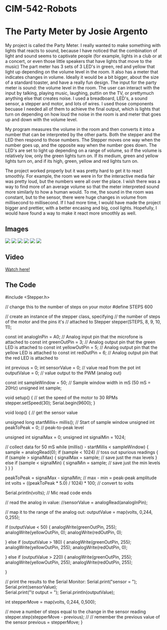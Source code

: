 # CIM-542-Robots


<h1>The Party Meter by Josie Argento</h1>

<p> 
My project is called the Party Meter. I really wanted to make something with lights that reacts to sound, because I have noticed that the combination of light and sound seems to captivate people (for example, lights in a club or at a concert, or even those little speakers that have lights that move to the music) The part meter has 3 sets of 3 LED's in green, red and yellow that light up depending on the volume level in the room. It also has a meter that indicates changes in volume. Ideally it would be a bit bigger, about the size of a standard toaster, and have a really fun design. The input for the party meter is sound: the volume level in the room. The user can interact with the input by talking, playing music, laughing, puttin on the TV, or prettymuch anything else that creates noise. I used a breadboard, LED's, a sound sensor, a stepper and motor, and lots of wires. I used those components becuase I needed all of them to achieve the final output, which is lights that turn on depending on how loud the noise in the room is and meter that goes up and down with the volume level. 
  
My program measures the volume in the room and then converts it into a number that can be interpreted by the other parts. Both the stepper and the LED then respond to those numbers. The Stepper moves one way when the number goes up, and the opposite way when the number goes down. The LED's are set to light up depending on a range of volume, so if the volume is relatively low, only the green lights turn on. If its medium, green and yellow lights turn on, and if its high, green, yellow and red lights turn on. 

The project worked properly but it was pretty hard to get it to react smoothly. For example, the room we were in for the interactive media fair was pretty loud, but the numbers were all over the place. I wish there was a way to find more of an average volume so that the meter interpreted sound more similarly to how a human would. To me, the sound in the room was constant, but to the sensor, there were huge changes in volume from millisecond to millisecond. If I had more time, I would have made the project bigger and prettier, with a better encasing and big, cool lights. Hopefully, I would have found a way to make it react more smoothly as well. 
  
</p>


<h2> Images </h2>

<img src="1.jpg">
<img src="2.jpg">
<img src="3.jpg">
<img src="4.jpg">
<img src="5.jpg">
<img src="6.jpg">


<h2>Video</h2>
<a href="https://youtu.be/k4vKIYBBacI">Watch here!</a>

<h2>The Code</h2>

<p>
  
#include <Stepper.h>

// change this to the number of steps on your motor
#define STEPS 600

// create an instance of the stepper class, specifying
// the number of steps of the motor and the pins it's
// attached to
Stepper stepper(STEPS, 8, 9, 10, 11);

const int analogInPin = A0;  // Analog input pin that the microfone is attached to
const int greenOutPin = 3; // Analog output pin that the green LED is attached to
const int yellowOutPin = 5; // Analog output pin that the yellow LED is attached to
const int redOutPin = 6; // Analog output pin that the red LED is attached to

int previous = 0;
int sensorValue = 0;        // value read from the pot
int outputValue = 0;        // value output to the PWM (analog out)

const int sampleWindow = 50; // Sample window width in mS (50 mS = 20Hz)
unsigned int sample;

void setup() {
  // set the speed of the motor to 30 RPMs
  stepper.setSpeed(30);
    Serial.begin(9600);
}

void loop() {
  // get the sensor value

   unsigned long startMillis= millis();  // Start of sample window
   unsigned int peakToPeak = 0;   // peak-to-peak level
 
   unsigned int signalMax = 0;
   unsigned int signalMin = 1024;
 
   // collect data for 50 mS
   while (millis() - startMillis < sampleWindow)
   {
      sample = analogRead(0);
      if (sample < 1024)  // toss out spurious readings
      {
         if (sample > signalMax)
         {
            signalMax = sample;  // save just the max levels
         }
         else if (sample < signalMin)
         {
            signalMin = sample;  // save just the min levels
         }
      }
   }
   
   peakToPeak = signalMax - signalMin;  // max - min = peak-peak amplitude
   int volts = ((peakToPeak * 5.0) / 1024) * 100;  // convert to volts
 
   Serial.println(volts);
// Mic read code ends



  // read the analog in value:
  //sensorValue = analogRead(analogInPin);

  // map it to the range of the analog out:
  outputValue =   map(volts, 0,244, 0,255);

  
  if (outputValue < 50) {
    analogWrite(greenOutPin, 255);
    analogWrite(yellowOutPin, 0);
    analogWrite(redOutPin, 0);


  } else if (outputValue > 180) {
    analogWrite(greenOutPin, 255);
    analogWrite(yellowOutPin, 255);
    analogWrite(redOutPin, 0);

    
  } else if (outputValue > 220) {
    analogWrite(greenOutPin, 255);
    analogWrite(yellowOutPin, 255);
    analogWrite(redOutPin, 255);

  }

  // print the results to the Serial Monitor:
  Serial.print("sensor = ");
  Serial.print(sensorValue);  
  Serial.print("\t output = ");
  Serial.println(outputValue);


  int stepperMove = map(volts, 0,244, 0,500);

// move a number of steps equal to the change in the sensor reading
 stepper.step(stepperMove - previous);
//
// remember the previous value of the sensor
  previous = stepperMove;
}
</p>
